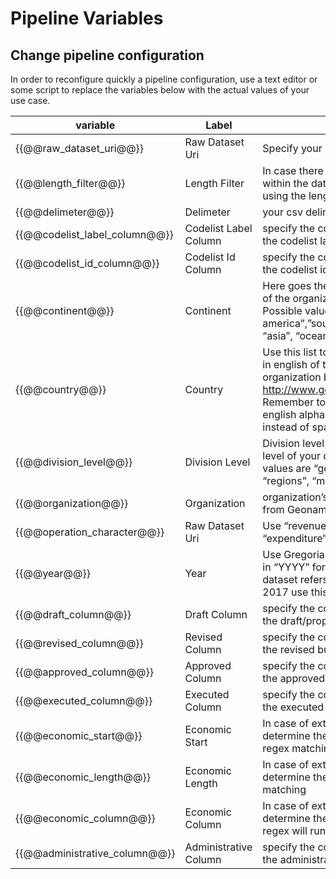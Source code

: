 # Pipeline Variables

## Change pipeline configuration

In order to reconfigure quickly a pipeline configuration, use a text editor or some script to replace the variables below with the actual values of your use case. 

| variable                      | Label                 | comment                                                                                                                                                                                                                         | example                                                                  |
|-------------------------------|-----------------------|---------------------------------------------------------------------------------------------------------------------------------------------------------------------------------------------------------------------------------|--------------------------------------------------------------------------|
| {{@@raw_dataset_uri@@}}       | Raw Dataset Uri       | Specify your raw data URL                                                                                                                                                                                                       | https://www.dropbox.com/s/mz5p2pk3jsyd55o/heraklion-eksoda-2015.csv?dl=1 |
| {{@@length_filter@@}}         | Length Filter         | In case there are aggregated values within the dataset, filter them out by using the length of the codelist                                                                                                                     | 11                                                                       |
| {{@@delimeter@@}}             | Delimeter             | your csv delimeter                                                                                                                                                                                                              | ,                                                                        |
| {{@@codelist_label_column@@}} | Codelist Label Column | specify the column that belongs to the codelist label                                                                                                                                                                           | 3                                                                        |
| {{@@codelist_id_column@@}}    | Codelist Id Column    | specify the column that belongs to the codelist id                                                                                                                                                                              | 2                                                                        |
| {{@@continent@@}}             | Continent             | Here goes the name of the continent of the organization to describe. Possible values are “europe”,”north-america”,”south-america”, “africa”, “asia”, “oceania”, “antarctica“                                                    | europe                                                                   |
| {{@@country@@}}               | Country               | Use this list to get the official name in english of the country that your organization belongs. http://www.geonames.org/countries/ Remember to use only lowercase english alphabet and hyphens instead of spaces where needed. | greece                                                                   |
| {{@@division_level@@}}        | Division Level        | Division level reflect the division level of your organization. Possible values are “general-government”, “regions”, “municipalities”                                                                                           | municipalities                                                           |
| {{@@organization@@}}          | Organization          | organization’s official name derived from Geonames                                                                                                                                                                              | thessaloniki                                                             |
| {{@@operation_character@@}}   | Raw Dataset Uri       | Use “revenue” for revenue data and “expenditure” for expenditure data                                                                                                                                                           | revenue                                                                  |
| {{@@year@@}}                  | Year                  | Use Gregorian calendar year values in “YYYY” format. For instance if the dataset refers to the fiscal year 2017 use this value.                                                                                                 | 2016                                                                     |
| {{@@draft_column@@}}          | Draft Column          | specify the column that belongs to the draft/proposed budget phase                                                                                                                                                              | 4                                                                        |
| {{@@revised_column@@}}        | Revised Column        | specify the column that belongs to the revised budget phase                                                                                                                                                                     | 5                                                                        |
| {{@@approved_column@@}}       | Approved Column       | specify the column that belongs to the approved budget phase                                                                                                                                                                    | 6                                                                        |
| {{@@executed_column@@}}       | Executed Column       | specify the column that belongs to the executed budget phase                                                                                                                                                                    | 7                                                                        |
| {{@@economic_start@@}}        | Economic Start        | In case of external codelists, determine the character to start the regex matching (index starts at 1)                                                                                                                          | 1                                                                        |
| {{@@economic_length@@}}       | Economic Length       | In case of external codelists, determine the length of the regex matching                                                                                                                                                       | 4                                                                        |
| {{@@economic_column@@}}       | Economic Column       | In case of external codelists, determine the column against the regex will run                                                                                                                                                  | 2                                                                        |
| {{@@administrative_column@@}} | Administrative Column | specify the column that belongs to the administrative classification                                                                                                                                                            | 1                                                                        |
